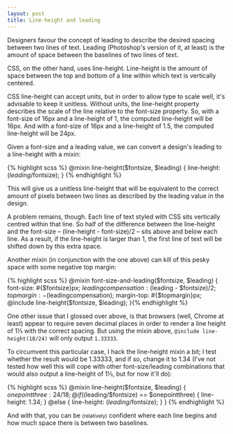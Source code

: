 ```yaml
---
layout: post
title: Line-height and leading
---
```


Designers favour the concept of leading to describe the desired spacing between two lines of text. Leading (Photoshop's version of it, at least) is the amount of space between the baselines of two lines of text.

CSS, on the other hand, uses line-height. Line-height is the amount of space between the top and bottom of a line within which text is vertically centered.

CSS line-height can accept units, but in order to allow type to scale well, it's advisable to keep it unitless. Without units, the line-height property describes the scale of the line relative to the font-size property. So, with a font-size of 16px and a line-height of 1, the computed line-height will be 16px. And with a font-size of 16px and a line-height of 1.5, the computed line-height will be 24px.

Given a font-size and a leading value, we can convert a design's leading to a line-height with a mixin:

{% highlight scss %}
@mixin line-height($fontsize, $leading) {
  line-height: ($leading/$fontsize);
}
{% endhighlight %}

This will give us a unitless line-height that will be equivalent to the correct amount of pixels between two lines as described by the leading value in the design.

A problem remains, though. Each line of text styled with CSS sits vertically centred within that line. So half of the difference between the line-height and the font-size &ndash; (line-height - font-size)/2 &ndash; sits above and below each line. As a result, if the line-height is larger than 1, the first line of text will be shifted down by this extra space.

Another mixin (in conjunction with the one above) can kill of this pesky space with some negative top margin:

{% highlight scss %}
@mixin font-size-and-leading($fontsize, $leading) {
  font-size: #{$fontsize}px;
  $leadingcompensation: ($leading - $fontsize)/2;
  $topmargin: -($leadingcompensation);
  margin-top: #{$topmargin}px;
  @include line-height($fontsize, $leading);
}{% endhighlight %}

One other issue that I glossed over above, is that browsers (well, Chrome at least) appear to require seven decimal places in order to render a line height of 1&#8531; with the correct spacing. But using the mixin above, `@include line-height(18/24)` will only output `1.33333`.

To circumvent this particular case, I hack the line-height mixin a bit; I test whether the result would be 1.33333, and if so, change it to 1.34 (I've not tested how well this will cope with other font-size/leading combinations that would also output a line-height of 1&#8531;, but for now it'll do):

{% highlight scss %}
@mixin line-height($fontsize, $leading) {
  $onepointthree: 24/18;
  @if(($leading/$fontsize) == $onepointthree) {
    line-height: 1.34;
  } @else {
    line-height: ($leading/$fontsize);
  }
}
{% endhighlight %}

And with that, you can be <small>(relatively)</small> confident  where each line begins and how much space there is between two baselines.